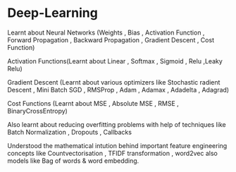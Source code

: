 # Deep-Learning
Learnt about Neural Networks (Weights , Bias , Activation Function , Forward Propagation , Backward Propagation , Gradient Descent , Cost Function)

Activation Functions(Learnt about Linear , Softmax , Sigmoid , Relu ,Leaky Relu)

Gradient Descent (Learnt about various optimizers like Stochastic radient Descent , Mini Batch SGD , RMSProp , Adam , Adamax , Adadelta , Adagrad)

Cost Functions (Learnt about MSE , Absolute MSE , RMSE , BinaryCrossEntropy)

Also learnt about reducing overfitting problems with help of techniques like Batch Normalization , Dropouts , Callbacks 

Understood the mathematical intution behind important feature engineering concepts like Countvectorisation , TFIDF transformation , word2vec also models like 
Bag of words & word embedding. 
